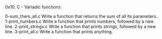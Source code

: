 0x10. C - Variadic functions

0-sum_them_all.c
Write a function that returns the sum of all its parameters.
1-print_numbers.c
Write a function that prints numbers, followed by a new line.
2-print_strings.c
Write a function that prints strings, followed by a new line.
3-print_all.c
Write a function that prints anything.
